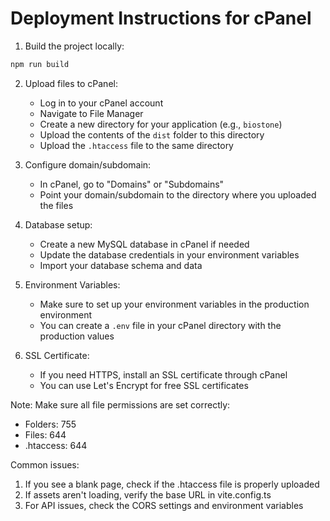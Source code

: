 # Deployment Instructions for cPanel

1. Build the project locally:
```bash
npm run build
```

2. Upload files to cPanel:
   - Log in to your cPanel account
   - Navigate to File Manager
   - Create a new directory for your application (e.g., `biostone`)
   - Upload the contents of the `dist` folder to this directory
   - Upload the `.htaccess` file to the same directory

3. Configure domain/subdomain:
   - In cPanel, go to "Domains" or "Subdomains"
   - Point your domain/subdomain to the directory where you uploaded the files

4. Database setup:
   - Create a new MySQL database in cPanel if needed
   - Update the database credentials in your environment variables
   - Import your database schema and data

5. Environment Variables:
   - Make sure to set up your environment variables in the production environment
   - You can create a `.env` file in your cPanel directory with the production values

6. SSL Certificate:
   - If you need HTTPS, install an SSL certificate through cPanel
   - You can use Let's Encrypt for free SSL certificates

Note: Make sure all file permissions are set correctly:
- Folders: 755
- Files: 644
- .htaccess: 644

Common issues:
1. If you see a blank page, check if the .htaccess file is properly uploaded
2. If assets aren't loading, verify the base URL in vite.config.ts
3. For API issues, check the CORS settings and environment variables